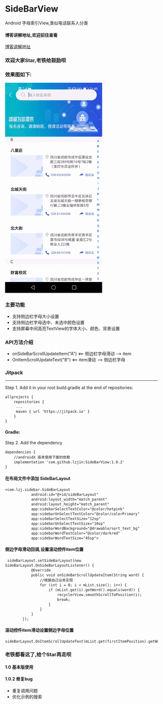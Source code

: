 # SideBarView
Android 字母索引View,类似电话联系人分类 
 
#### 博客讲解地址,欢迎前往查看
[博客讲解地址](https://blog.csdn.net/lin857/article/details/105193760)

### 欢迎大家Star,老铁给鼓励呗

### 效果图如下:  
<img    src="https://raw.githubusercontent.com/lzjin/SideBarView/master/imgfolder/gif.gif">

### 主要功能  
* 支持侧边栏字母大小设置  
* 支持侧边栏字母选中、未选中颜色设置  
* 支持屏幕中间高亮TextView的字体大小、颜色、背景设置  

### API方法介绍  
* onSideBarScrollUpdateItem("A")  <== 侧边栏字母滑动 --> item  
* OnItemScrollUpdateText("B")   <== item滑动 --> 侧边栏字母  

### Jitpack 
 
---
Step 1. Add it in your root build.gradle at the end of repositories:
```
allprojects {
    repositories {
	 ...
	 maven { url 'https://jitpack.io' }
    }
}
```
#### Gradle:
Step 2. Add the dependency
```
dependencies {
    //androidX 版本使用下面的依赖
    implementation 'com.github.lzjin:SideBarView:1.0.2'
}
```

#### 在布局文件中添加 SideBarLayout
```
<com.lzj.sidebar.SideBarLayout
            android:id="@+id/sideBarLayout"
            android:layout_width="match_parent"
            android:layout_height="match_parent"
            app:sidebarSelectTextColor="@color/hotpink"
            app:sidebarUnSelectTextColor="@color/colorPrimary"
            app:sidebarSelectTextSize="12sp"
            app:sidebarUnSelectTextSize="10sp"
            app:sidebarWordBackground="@drawable/sort_text_bg"
            app:sidebarWordTextColor="@color/darkred"
            app:sidebarWordTextSize="45sp">
```
#### 侧边字母滑动回调,设置滚动控件item位置
```
 sideBarLayout.setSideBarLayout(new SideBarLayout.OnSideBarLayoutListener() {
            @Override
            public void onSideBarScrollUpdateItem(String word) {
                //根据自己业务实现
                for (int i = 0; i < mList.size(); i++) {
                    if (mList.get(i).getWord().equals(word)) {
                        recyclerView.smoothScrollToPosition(i);
                        break;
                    }
                }
            }
        });
```
#### 滚动控件item滑动设置侧边字母位置
```
sideBarLayout.OnItemScrollUpdateText(mList.get(firstItemPosition).getWord());
```
### 老铁都看这了,给个Star再走呗  

#### 1.0 基本版使用  

#### 1.0.2 修复bug
* 重复调用问题  
* 优化示例的搜索
